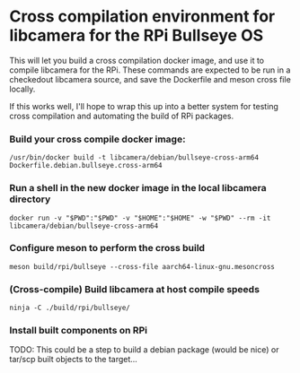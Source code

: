 # Cross compilation environment for libcamera for the RPi Bullseye OS

This will let you build a cross compilation docker image, and use it to compile libcamera for the RPi.
These commands are expected to be run in a checkedout libcamera source, and save the Dockerfile and meson cross file locally.

If this works well, I'll hope to wrap this up into a better system for testing cross compilation and automating the build of RPi packages.

### Build your cross compile docker image:

`/usr/bin/docker build -t libcamera/debian/bullseye-cross-arm64 Dockerfile.debian.bullseye.cross-arm64`

### Run a shell in the new docker image in the local libcamera directory
`docker run -v "$PWD":"$PWD" -v "$HOME":"$HOME" -w "$PWD" --rm -it libcamera/debian/bullseye-cross-arm64`

### Configure meson to perform the cross build
`meson build/rpi/bullseye --cross-file aarch64-linux-gnu.mesoncross`

### (Cross-compile) Build libcamera at host compile speeds
`ninja -C ./build/rpi/bullseye/`

### Install built components on RPi

TODO: This could be a step to build a debian package (would be nice) or tar/scp built objects to the target...
